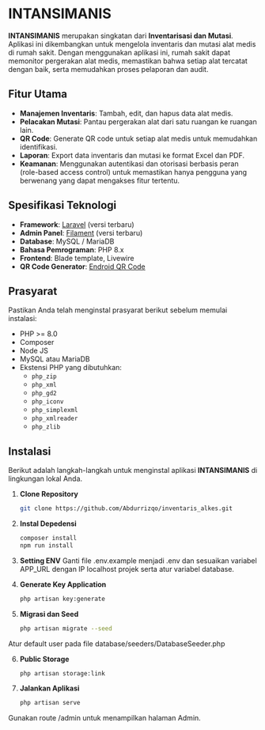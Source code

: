 # INTANSIMANIS

**INTANSIMANIS** merupakan singkatan dari **Inventarisasi dan Mutasi**. Aplikasi ini dikembangkan untuk mengelola inventaris dan mutasi alat medis di rumah sakit. Dengan menggunakan aplikasi ini, rumah sakit dapat memonitor pergerakan alat medis, memastikan bahwa setiap alat tercatat dengan baik, serta memudahkan proses pelaporan dan audit.

## Fitur Utama

- **Manajemen Inventaris**: Tambah, edit, dan hapus data alat medis.
- **Pelacakan Mutasi**: Pantau pergerakan alat dari satu ruangan ke ruangan lain.
- **QR Code**: Generate QR code untuk setiap alat medis untuk memudahkan identifikasi.
- **Laporan**: Export data inventaris dan mutasi ke format Excel dan PDF.
- **Keamanan**: Menggunakan autentikasi dan otorisasi berbasis peran (role-based access control) untuk memastikan hanya pengguna yang berwenang yang dapat mengakses fitur tertentu.

## Spesifikasi Teknologi

- **Framework**: [Laravel](https://laravel.com) (versi terbaru)
- **Admin Panel**: [Filament](https://filamentphp.com) (versi terbaru)
- **Database**: MySQL / MariaDB
- **Bahasa Pemrograman**: PHP 8.x
- **Frontend**: Blade template, Livewire
- **QR Code Generator**: [Endroid QR Code](https://github.com/endroid/qr-code)

## Prasyarat

Pastikan Anda telah menginstal prasyarat berikut sebelum memulai instalasi:

- PHP >= 8.0
- Composer
- Node JS
- MySQL atau MariaDB
- Ekstensi PHP yang dibutuhkan:
  - `php_zip`
  - `php_xml`
  - `php_gd2`
  - `php_iconv`
  - `php_simplexml`
  - `php_xmlreader`
  - `php_zlib`

## Instalasi

Berikut adalah langkah-langkah untuk menginstal aplikasi **INTANSIMANIS** di lingkungan lokal Anda.

1. **Clone Repository**

   ```bash
   git clone https://github.com/Abdurrizqo/inventaris_alkes.git

2. **Instal Depedensi**

   ```bash
   composer install
   npm run install

3. **Setting ENV**
Ganti file .env.example menjadi .env dan sesuaikan variabel APP_URL dengan IP localhost projek serta atur variabel database.

4. **Generate Key Application**
    ```bash
    php artisan key:generate

5. **Migrasi dan Seed**
    ```bash
    php artisan migrate --seed
Atur default user pada file database/seeders/DatabaseSeeder.php

6. **Public Storage**

    ```bash
    php artisan storage:link

7. **Jalankan Aplikasi**

    ```bash
    php artisan serve

Gunakan route /admin untuk menampilkan halaman Admin.